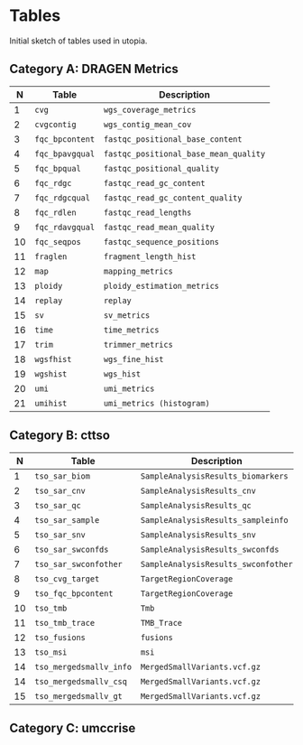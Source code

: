 # Tables

Initial sketch of tables used in utopia.


## Category A: DRAGEN Metrics

| N  | Table           | Description                           |
| -- | ---             | ---                                   |
| 1  | `cvg`           | `wgs_coverage_metrics`                |
| 2  | `cvgcontig`     | `wgs_contig_mean_cov`                 |
| 3  | `fqc_bpcontent` | `fastqc_positional_base_content`      |
| 4  | `fqc_bpavgqual` | `fastqc_positional_base_mean_quality` |
| 5  | `fqc_bpqual`    | `fastqc_positional_quality`           |
| 6  | `fqc_rdgc`      | `fastqc_read_gc_content`              |
| 7  | `fqc_rdgcqual`  | `fastqc_read_gc_content_quality`      |
| 8  | `fqc_rdlen`     | `fastqc_read_lengths`                 |
| 9  | `fqc_rdavgqual` | `fastqc_read_mean_quality`            |
| 10 | `fqc_seqpos`    | `fastqc_sequence_positions`           |
| 11 | `fraglen`       | `fragment_length_hist`                |
| 12 | `map`           | `mapping_metrics`                     |
| 13 | `ploidy`        | `ploidy_estimation_metrics`           |
| 14 | `replay`        | `replay`                              |
| 15 | `sv`            | `sv_metrics`                          |
| 16 | `time`          | `time_metrics`                        |
| 17 | `trim`          | `trimmer_metrics`                     |
| 18 | `wgsfhist`      | `wgs_fine_hist`                       |
| 19 | `wgshist`       | `wgs_hist`                            |
| 20 | `umi`           | `umi_metrics`                         |
| 21 | `umihist`       | `umi_metrics (histogram)`             |


## Category B: cttso

| N  | Table                   | Description                         |
| -- | ---                     | ---                                 |
| 1  | `tso_sar_biom`          | `SampleAnalysisResults_biomarkers`  |
| 2  | `tso_sar_cnv`           | `SampleAnalysisResults_cnv`         |
| 3  | `tso_sar_qc`            | `SampleAnalysisResults_qc`          |
| 4  | `tso_sar_sample`        | `SampleAnalysisResults_sampleinfo`  |
| 5  | `tso_sar_snv`           | `SampleAnalysisResults_snv`         |
| 6  | `tso_sar_swconfds`      | `SampleAnalysisResults_swconfds`    |
| 7  | `tso_sar_swconfother`   | `SampleAnalysisResults_swconfother` |
| 8  | `tso_cvg_target`        | `TargetRegionCoverage`              |
| 9  | `tso_fqc_bpcontent`     | `TargetRegionCoverage`              |
| 10 | `tso_tmb`               | `Tmb`                               |
| 11 | `tso_tmb_trace`         | `TMB_Trace`                         |
| 12 | `tso_fusions`           | `fusions`                           |
| 13 | `tso_msi`               | `msi`                               |
| 14 | `tso_mergedsmallv_info` | `MergedSmallVariants.vcf.gz`        |
| 14 | `tso_mergedsmallv_csq`  | `MergedSmallVariants.vcf.gz`        |
| 15 | `tso_mergedsmallv_gt`   | `MergedSmallVariants.vcf.gz`        |


## Category C: umccrise



